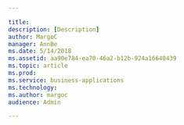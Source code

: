 ```yaml
---

title: 
description: [Description]
author: MargoC
manager: AnnBe
ms.date: 5/14/2018
ms.assetid: aa90e784-ea70-46a2-b12b-924a16640439
ms.topic: article
ms.prod: 
ms.service: business-applications
ms.technology: 
ms.author: margoc
audience: Admin

---
```

